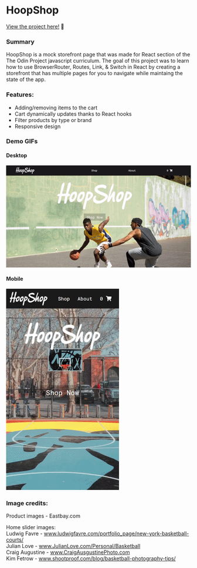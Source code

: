 # HoopShop


<p><a href="https://kfig21.github.io/shopping_cart/" target="_blank" rel="noopener noreferrer">View the project here!</a> 👀</p>


<h3>Summary</h3>
<p>HoopShop is a mock storefront page that was made for React section of the The Odin Project javascript curriculum. The goal of this project was to learn how to use BrowserRouter, Routes, Link, & Switch in React by creating a storefront that has multiple pages for you to navigate while maintaing the state of the app.</p>

<h3>Features:</h3>

- Adding/removing items to the cart
- Cart dynamically updates thanks to React hooks
- Filter products by type or brand
- Responsive design

<h3>Demo GIFs</h3>

<h4>Desktop</h4>

![](demo.gif)

<h4>Mobile</h4>

![](demoMobile.gif)

<h3>Image credits:</h3>

Product images - Eastbay.com

Home slider images:<br>
Ludwig Favre - www.ludwigfavre.com/portfolio_page/new-york-basketball-courts/ <br>
Julian Love - www.JulianLove.com/Personal/Basketball <br>
Craig Augustine - www.CraigAusgustinePhoto.com <br>
Kim Fetrow - www.shootproof.com/blog/basketball-photography-tips/ <br>
